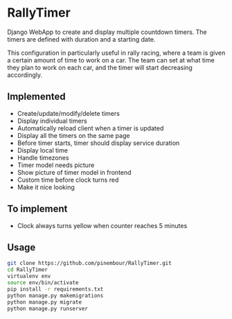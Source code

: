 # RallyTimer

Django WebApp to create and display multiple countdown timers.
The timers are defined with duration and a starting date.

This configuration in particularly useful in rally racing, where a team is given a certain amount of time to work on a car. The team can set at what time they plan to work on each car, and the timer will start decreasing accordingly.

## Implemented
- Create/update/modify/delete timers
- Display individual timers
- Automatically reload client when a timer is updated
- Display all the timers on the same page
- Before timer starts, timer should display service duration
- Display local time
- Handle timezones
- Timer model needs picture
- Show picture of timer model in frontend
- Custom time before clock turns red 
- Make it nice looking

## To implement
- Clock always turns yellow when counter reaches 5 minutes

## Usage

```bash
git clone https://github.com/pinembour/RallyTimer.git
cd RallyTimer
virtualenv env
source env/bin/activate
pip install -r requirements.txt
python manage.py makemigrations
python manage.py migrate
python manage.py runserver
```